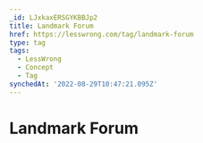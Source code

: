 ```yaml
---
_id: LJxkaxERSGYKBBJp2
title: Landmark Forum
href: https://lesswrong.com/tag/landmark-forum
type: tag
tags:
  - LessWrong
  - Concept
  - Tag
synchedAt: '2022-08-29T10:47:21.095Z'
---
```

# Landmark Forum

